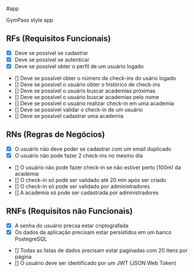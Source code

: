 #app

GymPass style app

## RFs (Requisitos Funcionais)

- [x] Deve se possível se cadastrar
- [x] Deve se possível se autenticar
- [x] Deve se possível obter o perfil de um usuário logado
- [] Deve se possível obter o número de check-ins do usário logado
- [] Deve se possível o usuário obter o histórico de check-ins
- [] Deve se possível o usuário buscar academias próximas
- [] Deve se possível o usuário buscar academias pelo nome
- [] Deve se possível o usuário realizar check-in em uma academia
- [] Deve se possível validar o check-in de um usuário
- [] Deve se possível cadastrar uma academia

## RNs (Regras de Negócios)

- [x] O usuário não deve poder se cadastrar com um email duplicado
- [x] O usuário não pode fazer 2 check-ins no mesmo dia
- [] O usuário não pode fazer check-in se não estiver perto (100m) da academia
- [] O check-in só pode ser validado até 20 min após ser criado
- [] O check-in só pode ser validado por administradores
- [] A academia só pode ser cadastrada por administradores

## RNFs (Requisitos não Funcionais)

- [x] A senha do usuário precsa estar criptografada
- [x] Os dados da aplicação precisam estar persistidos em um banco PostegreSQL
- [] Todas as listas de dados precisam estar paginadas com 20 itens por página
- [] O usuário deve ser identificado por um JWT (JSON Web Token)